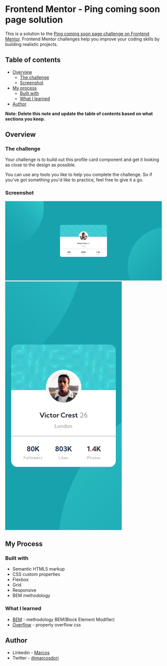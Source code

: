 # Frontend Mentor - Ping coming soon page solution

This is a solution to the [Ping coming soon page challenge on Frontend Mentor](https://www.frontendmentor.io/challenges/ping-single-column-coming-soon-page-5cadd051fec04111f7b848da). Frontend Mentor challenges help you improve your coding skills by building realistic projects. 

## Table of contents

- [Overview](#overview)
  - [The challenge](#the-challenge)
  - [Screenshot](#screenshot)
- [My process](#my-process)
  - [Built with](#built-with)
  - [What I learned](#what-i-learned)
- [Author](#author)

**Note: Delete this note and update the table of contents based on what sections you keep.**

## Overview

### The challenge

Your challenge is to build out this profile card component and get it looking as close to the design as possible.

You can use any tools you like to help you complete the challenge. So if you've got something you'd like to practice, feel free to give it a go.

### Screenshot

![Desktop](./images/my-version-desktop.png)
![Mobile](./images/my-version-mobile.png)

## My Process

### Built with

- Semantic HTML5 markup
- CSS custom properties
- Flexbox
- Grid
- Responsive
- BEM methodology


### What I learned

- [BEM](http://getbem.com/introduction/) - methodology BEM(Block Element Modifier)
- [Overflow](https://developer.mozilla.org/en-US/docs/Web/CSS/overflow) - property overflow css

## Author

- Linkedin - [Marcos](https://www.linkedin.com/in/marcos-doriguetto/)
- Twitter - [@marcosdori](https://www.twitter.com/marcosdori)

